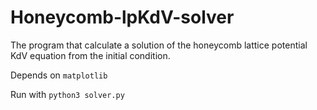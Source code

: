 # Honeycomb-lpKdV-solver
The program that calculate a solution of the honeycomb lattice potential KdV equation from the initial condition.

Depends on `matplotlib`

Run with `python3 solver.py`
